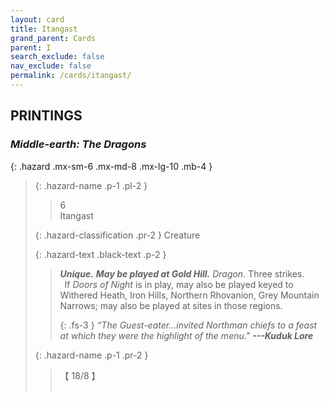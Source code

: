 ```yaml
---
layout: card
title: Itangast
grand_parent: Cards
parent: I
search_exclude: false
nav_exclude: false
permalink: /cards/itangast/
---
```


## PRINTINGS


### _Middle-earth: The Dragons_

{: .hazard .mx-sm-6 .mx-md-8 .mx-lg-10 .mb-4 }
> {: .hazard-name .p-1 .pl-2 }
> > <div class="hazard-mp">6</div>
> > <div class="card-name">Itangast</div>
>
> {: .hazard-classification .pr-2 }
> Creature
>
> {: .hazard-text .black-text .p-2 }
> > _**Unique.**_ ***May be played at Gold Hill.*** _Dragon._ Three strikes. <br>&ensp;If _Doors of Night_ is in play, may also be played keyed to Withered Heath, Iron Hills, Northern Rhovanion, Grey Mountain Narrows; may also be played at sites in those regions. 
> > 
> > {: .fs-3 } 
> > _“The Guest-eater...invited Northman chiefs to a feast at which they were the highlight of the menu."_ ***---&#65279;Kuduk Lore*** 
>
> {: .hazard-name .p-1 .pr-2 }
> > <div class="card-shield">【 18/8 】</div>
> > <div class="card-corruption">&nbsp;</div>
